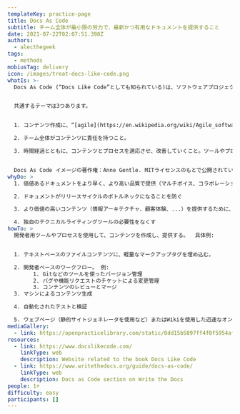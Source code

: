 ```yaml
---
templateKey: practice-page
title: Docs As Code
subtitle: チーム全体が最小限の労力で、最新かつ有用なドキュメントを提供すること
date: 2021-07-22T02:07:51.398Z
authors:
  - alecthegeek
tags:
  - methods
mobiusTag: delivery
icon: /images/treat-docs-like-code.png
whatIs: >-
  Docs As Code (“Docs Like Code”としても知られている)は、ソフトウェアプロジェクトにおけるドキュメントを提供するための一般的なアプローチです。


  共通するテーマは3つあります。


  1. コンテンツ作成に、“[agile](https://en.wikipedia.org/wiki/Agile_software_development)”なアプローチを採用すること。

  2. チーム全体がコンテンツに責任を持つこと。

  3. 時間経過とともに、コンテンツとプロセスを適応させ、改善していくこと。ツールやプロセスは、プロジェクトに合わせて適応させる必要があります（その後のプロジェクトでもまた適応させる必要があります）。


  Docs As Code イメージの著作権：Anne Gentle. MITライセンスのもとで公開されています。
whyDo: >
  1. 価値あるドキュメントをより早く、より高い品質で提供（マルチボイス、コラボレーション）

  2. ドキュメントがリリースサイクルのボトルネックになることを防ぐ

  3. より価値の高いコンテンツ（情報アーキテクチャ、顧客体験、...）を提供するために、テクニカルライターを解放する

  4. 独自のテクニカルライティングツールの必要性をなくす
howTo: >
  開発者用ツールやプロセスを使用して、コンテンツを作成し、提供する。  具体例:


  1. テキストベースのファイルコンテンツに、軽量なマークアップタグを埋め込む。

  2. 開発者ベースのワークフロー。 例:
        1. Gitなどのツールを使ったバージョン管理
        2. バグや機能リクエストのチケットによる変更管理
        3. コンテンツのレビューとマージ
  3. マシンによるコンテンツ生成

  4. 自動化されたテストと検証

  5. ウェブページ（静的サイトジェネレータを使用など）またはWikiを使用した迅速なオンライン公開。 例えば [Sphinx](https://www.sphinx-doc.org/) や [Hugo](https://gohugo.io/).
mediaGallery:
  - link: https://openpracticelibrary.com/static/8dd15b5897ff4f0f5954afce32831396/ee604/treat-docs-like-code.png
resources:
  - link: https://www.docslikecode.com/
    linkType: web
    description: Website related to the book Docs Like Code
  - link: https://www.writethedocs.org/guide/docs-as-code/
    linkType: web
    description: Docs as Code section on Write the Docs
people: 1+
difficulty: easy
participants: []
---
```

